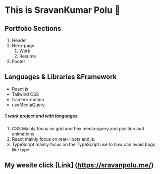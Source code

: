# This is SravanKumar Polu 🙂

## Portfolio Sections
1. Header
2. Hero-page
   1.  Work
   2.  Resume 
3. Footer




## Languages & Libraries &Framework
 * React js
 * Tailwind CSS
 * framers-motion
 * useMediaQuery
##### 1.work project and with languages
  1. CSS
     Mainly focus on grid and flex media-query and position and animations
  2. React
     mainly focus on reat-Hoots and js.
  3. TypeScript mainly focus on the TypeScript use  to how can avoid bugs like  type . 


   
## My wesite  click [Link] (https://sravanpolu.me/)
